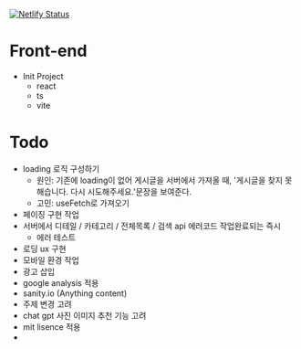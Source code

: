 [![Netlify Status](https://api.netlify.com/api/v1/badges/46ca6936-f143-49f7-8d30-e0608ee8a739/deploy-status)](https://app.netlify.com/sites/yozm-blog-5/deploys)

# Front-end
- Init Project
    - react
    - ts
    - vite

# Todo
- loading 로직 구성하기
  - 원인: 기존에 loading이 없어 게시글을 서버에서 가져올 때, '게시글을 찾지 못해습니다. 다시 시도해주세요.'문장을 보여준다.
  - 고민: useFetch로 가져오기
- 페이징 구현 작업
- 서버에서 디테일 / 카테고리 / 전체목록 / 검색 api 에러코드 작업완료되는 즉시
  - 에러 테스트
- 로딩 ux 구현
- 모바일 환경 작업
- 광고 삽입
- google analysis 적용
- sanity.io (Anything content)
- 주제 변경 고려
- chat gpt 사진 이미지 추천 기능 고려
- mit lisence 적용
- 
